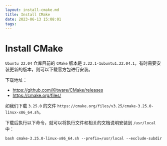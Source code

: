 ```yaml
---
layout: install-cmake.md
title: Install CMake
date: 2023-06-13 15:08:01
tags:
---
```



# Install CMake

`Ubuntu 22.04` 仓库目前的 `CMake` 版本是 `3.22.1-1ubuntu1.22.04.1`，有时需要安装更新的版本，则可以下载官方包进行安装。

下载地址：

- https://github.com/Kitware/CMake/releases
- https://cmake.org/files/

如我们下载 `3.25.0` 的文件 `https://cmake.org/files/v3.25/cmake-3.25.0-linux-x86_64.sh`。

下载后执行以下命令，就可以将执行文件和相关的文档说明安装到 `/usr/local` 中：

```shell
bash cmake-3.25.0-linux-x86_64.sh --prefix=/usr/local --exclude-subdir
```
